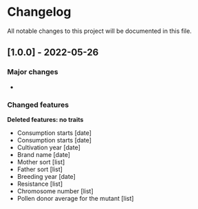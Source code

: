 # Changelog

All notable changes to this project will be documented in this file.


## [1.0.0] - 2022-05-26



### Major changes

- 

### Changed features
**Deleted features: no traits**
- Consumption starts [date]
- Consumption starts [date]
- Cultivation year [date]
- Brand name [date]
- Mother sort [list]
- Father sort [list]
- Breeding year [date]
- Resistance [list]
- Chromosome number [list]
- Pollen donor average for the mutant [list]
